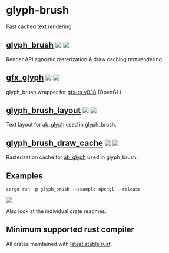 # glyph-brush
Fast cached text rendering.

## [glyph_brush](glyph-brush) [![](https://img.shields.io/crates/v/glyph_brush.svg)](https://crates.io/crates/glyph_brush) [![](https://docs.rs/glyph_brush/badge.svg)](https://docs.rs/glyph_brush)
Render API agnostic rasterization & draw caching text rendering.

## [gfx_glyph](gfx-glyph) [![](https://img.shields.io/crates/v/gfx_glyph.svg)](https://crates.io/crates/gfx_glyph) [![](https://docs.rs/gfx_glyph/badge.svg)](https://docs.rs/gfx_glyph)
glyph_brush wrapper for [gfx-rs v0.18](https://github.com/gfx-rs/gfx/tree/pre-ll) (OpenGL).

## [glyph_brush_layout](layout) [![](https://img.shields.io/crates/v/glyph_brush_layout.svg)](https://crates.io/crates/glyph_brush_layout) [![](https://docs.rs/glyph_brush_layout/badge.svg)](https://docs.rs/glyph_brush_layout)
Text layout for [ab_glyph](https://github.com/alexheretic/ab-glyph) used in glyph_brush.

## [glyph_brush_draw_cache](draw-cache) [![](https://img.shields.io/crates/v/glyph_brush_draw_cache.svg)](https://crates.io/crates/glyph_brush_draw_cache) [![](https://docs.rs/glyph_brush_draw_cache/badge.svg)](https://docs.rs/glyph_brush_draw_cache)
Rasterization cache for [ab_glyph](https://github.com/alexheretic/ab-glyph) used in glyph_brush.


## Examples
`cargo run -p glyph_brush --example opengl --release`

![](https://i.ibb.co/rvS2vp9/glyph-brush-example.png)

Also look at the individual crate readmes.

## Minimum supported rust compiler
All crates maintained with [latest stable rust](https://gist.github.com/alexheretic/d1e98d8433b602e57f5d0a9637927e0c).

